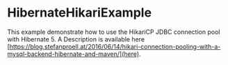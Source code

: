 # HibernateHikariExample

This example demonstrate how to use the HikariCP JDBC connection pool with Hibernate 5. A Description is available here [https://blog.stefanproell.at/2016/06/14/hikari-connection-pooling-with-a-mysql-backend-hibernate-and-maven/](here).
